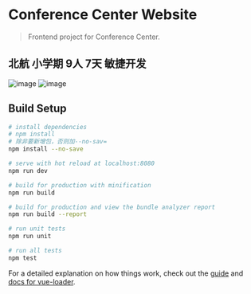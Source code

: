 # Conference Center Website
> Frontend project for Conference Center.
##  北航 小学期 9人 7天 敏捷开发
![image](https://github.com/WikiXiao/ConferenceCenter/blob/master/static/QQ%E6%88%AA%E5%9B%BE20180710231714.jpg)
![image](https://github.com/WikiXiao/ConferenceCenter/blob/master/static/QQ%E6%88%AA%E5%9B%BE20180710231740.jpg)

## Build Setup

``` bash
# install dependencies
# npm install
# 除非要新增包，否则加--no-sav=
npm install --no-save

# serve with hot reload at localhost:8080
npm run dev

# build for production with minification
npm run build

# build for production and view the bundle analyzer report
npm run build --report

# run unit tests
npm run unit

# run all tests
npm test
```

For a detailed explanation on how things work, check out the [guide](http://vuejs-templates.github.io/webpack/) and [docs for vue-loader](http://vuejs.github.io/vue-loader).

